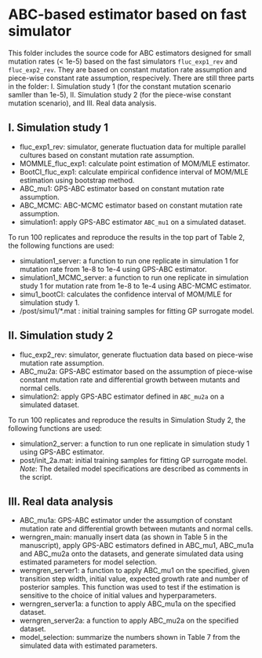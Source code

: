 # ABC-based estimator based on fast simulator
This folder includes the source code for ABC estimators designed for small mutation rates (< 1e-5) based on the fast simulators `fluc_exp1_rev` and `fluc_exp2_rev`. They are based on constant mutation rate assumption and piece-wise constant rate assumption, respecively. There are still three parts in the folder: I. Simulation study 1 (for the constant mutation scenario samller than 1e-5), II. Simulation study 2 (for the piece-wise constant mutation scenario), and III. Real data analysis. 

## I. Simulation study 1
* fluc_exp1_rev: simulator, generate fluctuation data for multiple parallel cultures based on constant mutation rate assumption.
* MOMMLE_fluc_exp1: calculate point estimation of MOM/MLE estimator.
* BootCI_fluc_exp1: calculate empirical confidence interval of MOM/MLE estimation using bootstrap method.
* ABC_mu1: GPS-ABC estimator based on constant mutation rate assumption.
* ABC_MCMC: ABC-MCMC estimator based on constant mutation rate assumption.
* simulation1: apply GPS-ABC estimator `ABC_mu1` on a simulated dataset.

To run 100 replicates and reproduce the results in the top part of Table 2, the following functions are used:
* simulation1_server: a function to run one replicate in simulation 1 for mutation rate from 1e-8 to 1e-4 using GPS-ABC estimator.
* simulation1_MCMC_server: a function to run one replicate in simulation study 1 for mutation rate from 1e-8 to 1e-4 using ABC-MCMC estimator.
* simu1_bootCI: calculates the confidence interval of MOM/MLE for simulation study 1.
* /post/simu1/*.mat : initial training samples for fitting GP surrogate model.

## II. Simulation study 2
* fluc_exp2_rev: simulator, generate fluctuation data based on piece-wise mutation rate assumption.
* ABC_mu2a: GPS-ABC estimator based on the assumption of piece-wise constant mutation rate and differential growth between mutants and normal cells.
* simulation2: apply GPS-ABC estimator defined in `ABC_mu2a` on a simulated dataset.

To run 100 replicates and reproduce the results in Simulation Study 2, the following functions are used:
* simulation2_server: a function to run one replicate in simulation study 1 using GPS-ABC estimator.
* post/init_2a.mat: initial training samples for fitting GP surrogate model.
*Note*: The detailed model specifications are described as comments in the script.    

## III. Real data analysis
* ABC_mu1a: GPS-ABC estimator under the assumption of constant mutation rate and differential growth between mutants and normal cells.
* werngren_main: manually insert data (as shown in Table 5 in the manuscript), apply GPS-ABC estimators defined in ABC_mu1, ABC_mu1a and ABC_mu2a onto the datasets, and generate simulated data using estimated parameters for model selection.
* werngren_server1: a function to apply ABC_mu1 on the specified, given transition step width, initial value, expected growth rate and number of posterior samples. This function was used to test if the estimation is sensitive to the choice of initial values and hyperparameters.
* werngren_server1a: a function to apply ABC_mu1a on the specified dataset.
* werngren_server2a: a function to apply ABC_mu2a on the specified dataset.
* model_selection: summarize the numbers shown in Table 7 from the simulated data with estimated parameters.
